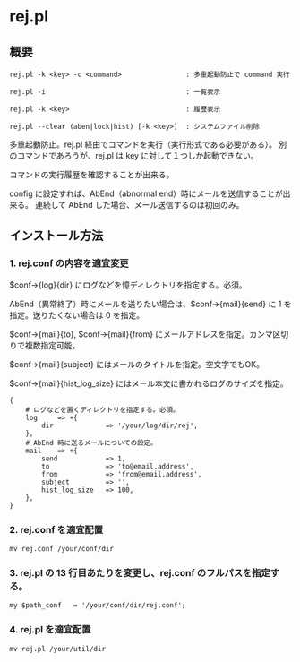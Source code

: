 # rej.pl

## 概要

    rej.pl -k <key> -c <command>                : 多重起動防止で command 実行
    
    rej.pl -i                                   : 一覧表示
    
    rej.pl -k <key>                             : 履歴表示
    
    rej.pl --clear (aben|lock|hist) [-k <key>]  : システムファイル削除

多重起動防止。rej.pl 経由でコマンドを実行（実行形式である必要がある）。
別のコマンドであろうが、rej.pl は key に対して１つしか起動できない。

コマンドの実行履歴を確認することが出来る。

config に設定すれば、AbEnd（abnormal end）時にメールを送信することが出来る。
連続して AbEnd した場合、メール送信するのは初回のみ。

## インストール方法

### 1. rej.conf の内容を適宜変更

$conf->{log}{dir} にログなどを憶ディレクトリを指定する。必須。

AbEnd（異常終了）時にメールを送りたい場合は、$conf->{mail}{send} に 1 を指定。送りたくない場合は 0 を指定。

$conf->{mail}{to}, $conf->{mail}{from} にメールアドレスを指定。カンマ区切りで複数指定可能。

$conf->{mail}{subject} にはメールのタイトルを指定。空文字でもOK。

$conf->{mail}{hist_log_size} にはメール本文に書かれるログのサイズを指定。

    {
        # ログなどを置くディレクトリを指定する。必須。
        log     => +{
            dir             => '/your/log/dir/rej',
        },
        # AbEnd 時に送るメールについての設定。
        mail    => +{
            send            => 1,
            to              => 'to@email.address',
            from            => 'from@email.address',
            subject         => '',
            hist_log_size   => 100,
        },
    }

### 2. rej.conf を適宜配置

    mv rej.conf /your/conf/dir

### 3. rej.pl の 13 行目あたりを変更し、rej.conf のフルパスを指定する。

    my $path_conf   = '/your/conf/dir/rej.conf';

### 4. rej.pl を適宜配置

    mv rej.pl /your/util/dir
